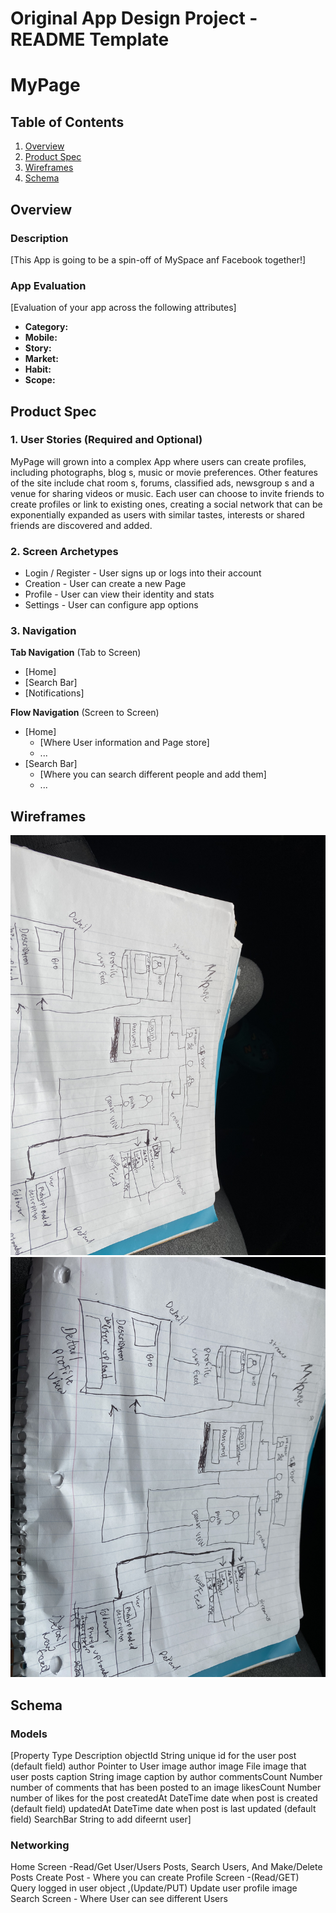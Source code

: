 Original App Design Project - README Template
===

# MyPage

## Table of Contents
1. [Overview](#Overview)
1. [Product Spec](#Product-Spec)
1. [Wireframes](#Wireframes)
2. [Schema](#Schema)

## Overview
### Description
[This App is going to be a spin-off of MySpace anf Facebook together!]

### App Evaluation
[Evaluation of your app across the following attributes]
- **Category:**
- **Mobile:**
- **Story:**
- **Market:**
- **Habit:**
- **Scope:**

## Product Spec

### 1. User Stories (Required and Optional)

MyPage will grown into a complex App where users can create profiles, including photographs, blog s, music or movie preferences. Other features of the site include chat room s, forums, classified ads, newsgroup s and a venue for sharing videos or music.
Each user can choose to invite friends to create profiles or link to existing ones, creating a social network that can be exponentially expanded as users with similar tastes, interests or shared friends are discovered and added.

### 2. Screen Archetypes

* Login / Register - User signs up or logs into their account
* Creation - User can create a new Page
* Profile - User can view their identity and stats
* Settings - User can configure app options

### 3. Navigation

**Tab Navigation** (Tab to Screen)

* [Home]
* [Search Bar]
* [Notifications]

**Flow Navigation** (Screen to Screen)

* [Home]
   * [Where User information and Page store]
   * ...
* [Search Bar]
   * [Where you can search different people and add them]
   * ...

## Wireframes
<img src="IMG-3918.jpg" width=600>
<img src="IMG-3919.jpg" width=600>

## Schema 
### Models
[Property	Type	Description
objectId	String	unique id for the user post (default field)
author	Pointer to User	image author
image	File	image that user posts
caption	String	image caption by author
commentsCount	Number	number of comments that has been posted to an image
likesCount	Number	number of likes for the post
createdAt	DateTime	date when post is created (default field)
updatedAt	DateTime	date when post is last updated (default field)
SearchBar String to add difeernt user]
### Networking
Home Screen -Read/Get User/Users Posts, Search Users, And Make/Delete Posts
Create Post - Where you can create
Profile Screen -(Read/GET) Query logged in user object ,(Update/PUT) Update user profile image
Search Screen - Where User can see different Users 

